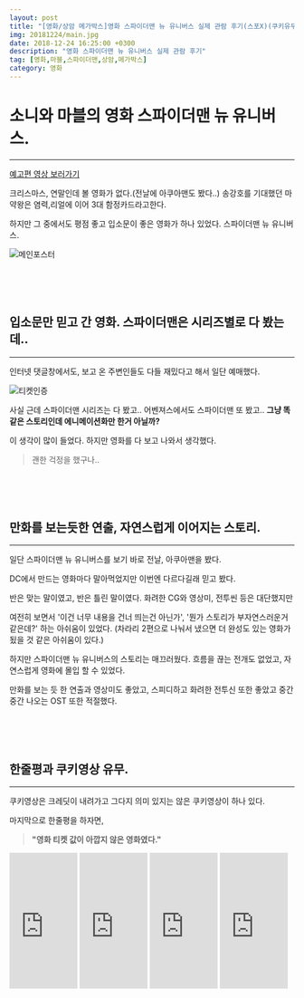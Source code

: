 ```yaml
---
layout: post
title: "[영화/상암 메가박스]영화 스파이더맨 뉴 유니버스 실제 관람 후기(스포X)(쿠키유무)"
img: 20181224/main.jpg
date: 2018-12-24 16:25:00 +0300
description: "영화 스파이더맨 뉴 유니버스 실제 관람 후기"
tag: [영화,마블,스파이더맨,상암,메가박스]
category: 영화
---
```


# 소니와 마블의 영화 스파이더맨 뉴 유니버스.

---

 [예고편 영상 보러가기](https://www.youtube.com/watch?v=vhkCBOsOoYY)
 
 크리스마스, 연말인데 볼 영화가 없다.(전날에 아쿠아맨도 봤다..) 송강호를 기대했던 마약왕은 염력,리얼에 이어 3대 함정카드라고한다.
 
 하지만 그 중에서도 평점 좋고 입소문이 좋은 영화가 하나 있었다. 스파이더맨 뉴 유니버스.
 
 ![메인포스터]({{site.url}}/assets/img/20181224/main.jpg)
 
 <br/>
 <br/>
 <br/>
 
 
## 입소문만 믿고 간 영화. 스파이더맨은 시리즈별로 다 봤는데.. 
---

 인터넷 댓글창에서도, 보고 온 주변인들도 다들 재밌다고 해서 일단 예매했다.
 
 ![티켓인증]({{site.url}}/assets/img/20181224/영화입장권.jpg)
 
 사실 근데 스파이더맨 시리즈는 다 봤고.. 어벤져스에서도 스파이더맨 또 봤고.. 
 **그냥 똑같은 스토리인데 에니메이션화만 한거 아닐까?**
 
 이 생각이 많이 들었다. 하지만 영화를 다 보고 나와서 생각했다. 
 
 >괜한 걱정을 했구나..
 
 
  <br/>
 <br/>
 <br/>
 
## 만화를 보는듯한 연출, 자연스럽게 이어지는 스토리.
---
 
 일단 스파이더맨 뉴 유니버스를 보기 바로 전날, 아쿠아맨을 봤다.
 
 DC에서 만드는 영화마다 말아먹었지만 이번엔 다르다길래 믿고 봤다.
 
 반은 맞는 말이였고, 반은 틀린 말이였다. 화려한 CG와 영상미, 전투씬 등은 대단했지만
 
 여전히 보면서 '이건 너무 내용을 건너 띄는건 아닌가', '뭔가 스토리가 부자연스러운거 같은데?' 하는 아쉬움이 있었다.
 (차라리 2편으로 나눠서 냈으면 더 완성도 있는 영화가 됬을 것 같은 아쉬움이 있다.)
 
 하지만 스파이더맨 뉴 유니버스의 스토리는 매끄러웠다. 흐름을 끊는 전개도 없었고, 자연스럽게 영화에 몰입 할 수 있었다.
 
 만화를 보는 듯 한 연출과 영상미도 좋았고, 스피디하고 화려한 전투신 또한 좋았고 중간중간 나오는 OST 또한 적절했다.
 
 
 

 <br/>
 <br/>
 <br/>
 
## 한줄평과 쿠키영상 유무.
---
 
 쿠키영상은 크레딧이 내려가고 그다지 의미 있지는 않은 쿠키영상이 하나 있다.
 
 마지막으로 한줄평을 하자면, 
 >**"영화 티켓 값이 아깝지 않은 영화였다."**
 
 <iframe src="https://coupa.ng/bgd8RK" width="120" height="240" frameborder="0" scrolling="no"></iframe>
 <iframe src="https://coupa.ng/bgd803" width="120" height="240" frameborder="0" scrolling="no"></iframe>
 <iframe src="https://coupa.ng/bgd81d" width="120" height="240" frameborder="0" scrolling="no"></iframe>
 <iframe src="https://coupa.ng/bgd81x" width="120" height="240" frameborder="0" scrolling="no"></iframe>